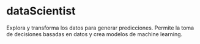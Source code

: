 # dataScientist
Explora y transforma los datos para generar predicciones. Permite la toma de decisiones basadas en datos y crea modelos de machine learning.
